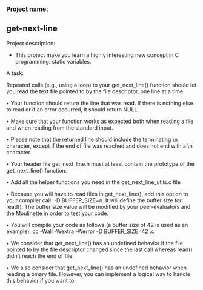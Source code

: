 <h3>Project name:</h3><h2> get-next-line</h2>

Project description:
 - This project make you learn a highly interesting new concept in C programming: static variables.

A task:
<p>Repeated calls (e.g., using a loop) to your get_next_line() function should let you read the text file pointed to by the file descriptor, one line at a time.</p>
<p>• Your function should return the line that was read. If there is nothing else to read or if an error occurred, it should return NULL.</p>
<p>• Make sure that your function works as expected both when reading a file and when reading from the standard input.</p>
<p>• Please note that the returned line should include the terminating \n character, except if the end of file was reached and does not end with a \n character.</p>
<p>• Your header file get_next_line.h must at least contain the prototype of the get_next_line() function.</p>
<p>• Add all the helper functions you need in the get_next_line_utils.c file</p>
<p>• Because you will have to read files in get_next_line(), add this option to your compiler call: -D BUFFER_SIZE=n. It will define the buffer size for read(). The buffer size value will be modified by your peer-evaluators and the Moulinette in order to test your code.</p>
<p>• You will compile your code as follows (a buffer size of 42 is used as an example): cc -Wall -Wextra -Werror -D BUFFER_SIZE=42 <files>.c</p>
<p>• We consider that get_next_line() has an undefined behavior if the file pointed to by the file descriptor changed since the last call whereas read() didn’t reach the
end of file.</p>
<p>• We also consider that get_next_line() has an undefined behavior when reading a binary file. However, you can implement a logical way to handle this behavior if you want to.</p>
